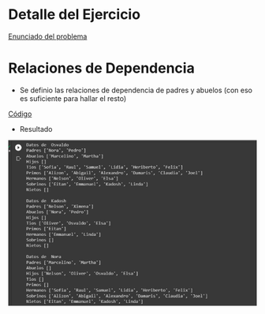 # Detalle del Ejercicio

[Enunciado del problema](https://github.com/OsvaldoRodriguez/INF-354-2-23-IA-PRIMER-PARCIAL/blob/master/PREGUNTA%207/Enunciado.txt)

# Relaciones de Dependencia

- Se definio las relaciones de dependencia de padres y abuelos (con eso es suficiente para hallar el resto)

[Código](https://github.com/OsvaldoRodriguez/INF-354-2-23-IA-PRIMER-PARCIAL/blob/master/PREGUNTA%207/solucion_pregunta_7.py)

- Resultado

![Solucion](https://github.com/OsvaldoRodriguez/INF-354-2-23-IA-PRIMER-PARCIAL/blob/master/PREGUNTA%207/ejecucion.jpeg)
